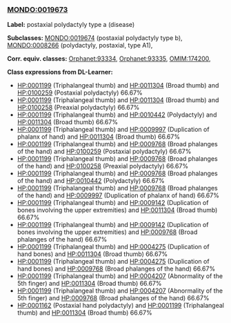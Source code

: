 
### [MONDO:0019673](http://purl.obolibrary.org/obo/MONDO_0019673)
**Label:** postaxial polydactyly type a (disease)

**Subclasses:** [MONDO:0019674](http://purl.obolibrary.org/obo/MONDO_0019674) (postaxial polydactyly type b), [MONDO:0008266](http://purl.obolibrary.org/obo/MONDO_0008266) (polydactyly, postaxial, type A1), 

**Corr. equiv. classes:** [Orphanet:93334](http://www.orpha.net/ORDO/Orphanet_93334), [Orphanet:93335](http://www.orpha.net/ORDO/Orphanet_93335), [OMIM:174200](http://purl.obolibrary.org/obo/OMIM_174200), 

**Class expressions from DL-Learner:**

- [HP:0001199](http://purl.obolibrary.org/obo/HP_0001199) (Triphalangeal thumb) and [HP:0011304](http://purl.obolibrary.org/obo/HP_0011304) (Broad thumb) and [HP:0100259](http://purl.obolibrary.org/obo/HP_0100259) (Postaxial polydactyly) 66.67%
- [HP:0001199](http://purl.obolibrary.org/obo/HP_0001199) (Triphalangeal thumb) and [HP:0011304](http://purl.obolibrary.org/obo/HP_0011304) (Broad thumb) and [HP:0100258](http://purl.obolibrary.org/obo/HP_0100258) (Preaxial polydactyly) 66.67%
- [HP:0001199](http://purl.obolibrary.org/obo/HP_0001199) (Triphalangeal thumb) and [HP:0010442](http://purl.obolibrary.org/obo/HP_0010442) (Polydactyly) and [HP:0011304](http://purl.obolibrary.org/obo/HP_0011304) (Broad thumb) 66.67%
- [HP:0001199](http://purl.obolibrary.org/obo/HP_0001199) (Triphalangeal thumb) and [HP:0009997](http://purl.obolibrary.org/obo/HP_0009997) (Duplication of phalanx of hand) and [HP:0011304](http://purl.obolibrary.org/obo/HP_0011304) (Broad thumb) 66.67%
- [HP:0001199](http://purl.obolibrary.org/obo/HP_0001199) (Triphalangeal thumb) and [HP:0009768](http://purl.obolibrary.org/obo/HP_0009768) (Broad phalanges of the hand) and [HP:0100259](http://purl.obolibrary.org/obo/HP_0100259) (Postaxial polydactyly) 66.67%
- [HP:0001199](http://purl.obolibrary.org/obo/HP_0001199) (Triphalangeal thumb) and [HP:0009768](http://purl.obolibrary.org/obo/HP_0009768) (Broad phalanges of the hand) and [HP:0100258](http://purl.obolibrary.org/obo/HP_0100258) (Preaxial polydactyly) 66.67%
- [HP:0001199](http://purl.obolibrary.org/obo/HP_0001199) (Triphalangeal thumb) and [HP:0009768](http://purl.obolibrary.org/obo/HP_0009768) (Broad phalanges of the hand) and [HP:0010442](http://purl.obolibrary.org/obo/HP_0010442) (Polydactyly) 66.67%
- [HP:0001199](http://purl.obolibrary.org/obo/HP_0001199) (Triphalangeal thumb) and [HP:0009768](http://purl.obolibrary.org/obo/HP_0009768) (Broad phalanges of the hand) and [HP:0009997](http://purl.obolibrary.org/obo/HP_0009997) (Duplication of phalanx of hand) 66.67%
- [HP:0001199](http://purl.obolibrary.org/obo/HP_0001199) (Triphalangeal thumb) and [HP:0009142](http://purl.obolibrary.org/obo/HP_0009142) (Duplication of bones involving the upper extremities) and [HP:0011304](http://purl.obolibrary.org/obo/HP_0011304) (Broad thumb) 66.67%
- [HP:0001199](http://purl.obolibrary.org/obo/HP_0001199) (Triphalangeal thumb) and [HP:0009142](http://purl.obolibrary.org/obo/HP_0009142) (Duplication of bones involving the upper extremities) and [HP:0009768](http://purl.obolibrary.org/obo/HP_0009768) (Broad phalanges of the hand) 66.67%
- [HP:0001199](http://purl.obolibrary.org/obo/HP_0001199) (Triphalangeal thumb) and [HP:0004275](http://purl.obolibrary.org/obo/HP_0004275) (Duplication of hand bones) and [HP:0011304](http://purl.obolibrary.org/obo/HP_0011304) (Broad thumb) 66.67%
- [HP:0001199](http://purl.obolibrary.org/obo/HP_0001199) (Triphalangeal thumb) and [HP:0004275](http://purl.obolibrary.org/obo/HP_0004275) (Duplication of hand bones) and [HP:0009768](http://purl.obolibrary.org/obo/HP_0009768) (Broad phalanges of the hand) 66.67%
- [HP:0001199](http://purl.obolibrary.org/obo/HP_0001199) (Triphalangeal thumb) and [HP:0004207](http://purl.obolibrary.org/obo/HP_0004207) (Abnormality of the 5th finger) and [HP:0011304](http://purl.obolibrary.org/obo/HP_0011304) (Broad thumb) 66.67%
- [HP:0001199](http://purl.obolibrary.org/obo/HP_0001199) (Triphalangeal thumb) and [HP:0004207](http://purl.obolibrary.org/obo/HP_0004207) (Abnormality of the 5th finger) and [HP:0009768](http://purl.obolibrary.org/obo/HP_0009768) (Broad phalanges of the hand) 66.67%
- [HP:0001162](http://purl.obolibrary.org/obo/HP_0001162) (Postaxial hand polydactyly) and [HP:0001199](http://purl.obolibrary.org/obo/HP_0001199) (Triphalangeal thumb) and [HP:0011304](http://purl.obolibrary.org/obo/HP_0011304) (Broad thumb) 66.67%


